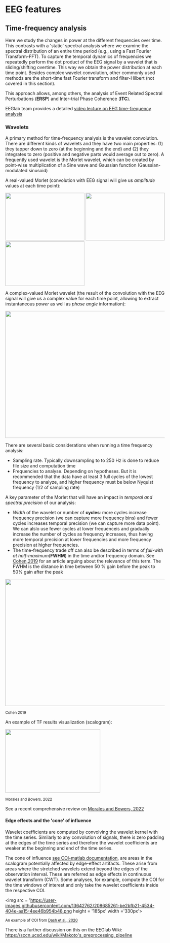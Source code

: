 # EEG features
## Time-frequency analysis
Here we study the changes in power at the different frequencies over time. This contrasts with a 'static' spectral analysis where we examine the spectral distribution of an entire time period (e.g., using a Fast Fourier Transform-FFT). To capture the temporal dynamics of frequencies we repeatedly perform the dot product of the EEG signal by a wavelet that is sliding/shifting overtime. This way we obtain the power distribution at each time point. Besides complex wavelet convolution, other commonly used methods are the short-time fast Fourier transform and filter-Hilbert (not covered in this section). 

This approach allows, among others, the analysis of Event Related Spectral Perturbations (**ERSP**) and Inter-trial Phase Coherence (**ITC**).

EEGlab team provides a detailed [video lecture on EEG time-frequency analysis](https://www.youtube.com/watch?v=eUFf5eFpdLg&t=240s&ab_channel=EEGLAB)

### Wavelets
A primary method for time-frequency analysis is the wavelet convolution. There are different kinds of wavelets and they have two main properties: (1) they tapper down to zero (at the beginning and the end) and (2) they integrates to zero (positive and negative parts would average out to zero). A frequently used wavelet is the Morlet wavelet, which can be created by point-wise multiplication of a Sine wave and Gaussian function (Gaussian-modulated sinusoid)


A real-valued Morlet (convolution with EEG signal will give us *amplitude* values at each time point): 

<img src='https://user-images.githubusercontent.com/13642762/208658414-236ae8f6-cc09-4d18-998d-e22901ed2d37.gif' height = '150px' width = '250px'> <img src='https://user-images.githubusercontent.com/13642762/208658801-befbbc18-d9d2-4735-b438-19115ea5260f.png' height = '150px' width = '250px'> <img src = 'https://user-images.githubusercontent.com/13642762/208659831-43075e06-c3a4-471a-8c6d-30dd869e0730.png' height='140px' width='250px' >

A complex-valued Morlet wavelet (the result of the convolution with the EEG signal will give us a complex value for each time point, allowing to extract instantaneous *power* as well as *phase angle* information): 

<img src='https://user-images.githubusercontent.com/13642762/208641523-5de64f0b-8578-4c29-85c1-e94fd55169e9.gif' height='400px' width='600px'>


There are several basic considerations when running a time frequency analysis:
- Sampling rate. Typically downsampling to to 250 Hz is done to reduce file size and computation time
- Frequencies to analyse. Depending on hypotheses. But it is recommended that the data have at least 3 full cycles of the lowest frequency to analyze, and higher frequency must be below Nyquist frequency (1/2 of sampling rate)

A key parameter of the Morlet that will have an impact in *temporal and spectral precision* of our analysis:
- *Width* of the wavelet or number of **cycles**: more cycles increase frequency precision (we can capture more frequency bins) and fewer cycles increases temporal precision (we can capture more data point). We can alslo use fewer cycles at lower frequenceis and gradually increase the number of cycles as frequency increases, thus having more temporal precision at lower frequencies and more frequency precision at higher frequencies. 
- The time-frequency trade off can also be described in terms of *full-with at half-maximum*(**FWHM**) in the time and/or frequency domain. See [Cohen,2019](https://doi.org/10.1016/j.neuroimage.2019.05.048) for an article arguing about the relevance of this term. The FWHM is the distance in time between 50 % gain before the peak to 50% gain after the peak 

<img src='https://user-images.githubusercontent.com/13642762/208679988-6fd496fc-55ba-4847-a65d-bfed329f2dc1.png' height='400px' width='600px'>

<sub>Cohen 2019</sub>


An example of TF results visualization (scalogram):

<img src = 'https://user-images.githubusercontent.com/13642762/208685487-0e1a771c-32a6-43e5-b702-4f52175e52a1.png' height = '200px' width ='300px'>


<sub>Morales and Bowers, 2022</sub>


See a recent comprehensive review on [Morales and Bowers, 2022](https://www.sciencedirect.com/science/article/pii/S1878929322000111)

#### Edge effects and the 'cone' of influence
Wavelet coefficients are computed by convolving the wavelet kernel with the time series. Similarly to any convolution of signals, there is zero padding at the edges of the time series and therefore the wavelet coefficients are weaker at the beginning and end of the time series.

The cone of influence [see COI-matlab documentation](https://ch.mathworks.com/help/wavelet/ug/boundary-effects-and-the-cone-of-influence.html), are areas in the scalogram potentially affected by edge-effect artifacts. These arise from areas where the stretched wavelets extend beyond the edges of the observation interval.  These are referred as edge effects in continuous wavelet transform (CWT). Some analyses, for example, compute the COI for the time windows of interest and only take the wavelet coefficients inside the respective COI.  


<img src = 'https://user-images.githubusercontent.com/13642762/208685261-be2bfb21-4534-404e-aa15-4ee46b954b48.png height = '185px' width ='330px'>



<sub>An example of COI from [Dash et al., 2020](https://www.frontiersin.org/articles/10.3389/fnins.2020.00290/full) </sub>


There is a further discussion on this on the EEGlab Wiki: https://sccn.ucsd.edu/wiki/Makoto's_preprocessing_pipeline


